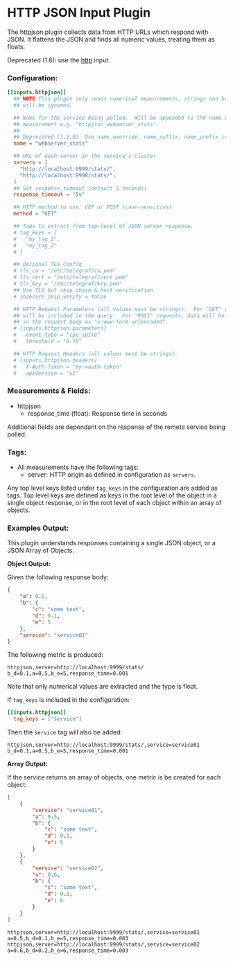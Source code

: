 # HTTP JSON Input Plugin

The httpjson plugin collects data from HTTP URLs which respond with JSON.  It flattens the JSON and finds all numeric values, treating them as floats.

Deprecated (1.6): use the [http](https://github.com/influxdata/telegraf/tree/master/plugins/inputs/http) input.

### Configuration:

```toml
[[inputs.httpjson]]
  ## NOTE This plugin only reads numerical measurements, strings and booleans
  ## will be ignored.

  ## Name for the service being polled.  Will be appended to the name of the
  ## measurement e.g. "httpjson_webserver_stats".
  ##
  ## Deprecated (1.3.0): Use name_override, name_suffix, name_prefix instead.
  name = "webserver_stats"

  ## URL of each server in the service's cluster
  servers = [
    "http://localhost:9999/stats/",
    "http://localhost:9998/stats/",
  ]
  ## Set response_timeout (default 5 seconds)
  response_timeout = "5s"

  ## HTTP method to use: GET or POST (case-sensitive)
  method = "GET"

  ## Tags to extract from top-level of JSON server response.
  # tag_keys = [
  #   "my_tag_1",
  #   "my_tag_2"
  # ]

  ## Optional TLS Config
  # tls_ca = "/etc/telegraf/ca.pem"
  # tls_cert = "/etc/telegraf/cert.pem"
  # tls_key = "/etc/telegraf/key.pem"
  ## Use TLS but skip chain & host verification
  # insecure_skip_verify = false

  ## HTTP Request Parameters (all values must be strings).  For "GET" requests, data
  ## will be included in the query.  For "POST" requests, data will be included
  ## in the request body as "x-www-form-urlencoded".
  # [inputs.httpjson.parameters]
  #   event_type = "cpu_spike"
  #   threshold = "0.75"

  ## HTTP Request Headers (all values must be strings).
  # [inputs.httpjson.headers]
  #   X-Auth-Token = "my-xauth-token"
  #   apiVersion = "v1"
```

### Measurements & Fields:

- httpjson
	- response_time (float): Response time in seconds

Additional fields are dependant on the response of the remote service being polled.

### Tags:

- All measurements have the following tags:
	- server: HTTP origin as defined in configuration as `servers`.

Any top level keys listed under `tag_keys` in the configuration are added as tags.  Top level keys are defined as keys in the root level of the object in a single object response, or in the root level of each object within an array of objects.


### Examples Output:

This plugin understands responses containing a single JSON object, or a JSON Array of Objects.

**Object Output:**

Given the following response body:
```json
{
    "a": 0.5,
    "b": {
        "c": "some text",
        "d": 0.1,
        "e": 5
    },
    "service": "service01"
}
```
The following metric is produced:

`httpjson,server=http://localhost:9999/stats/ b_d=0.1,a=0.5,b_e=5,response_time=0.001`

Note that only numerical values are extracted and the type is float.

If `tag_keys` is included in the configuration:

```toml
[[inputs.httpjson]]
  tag_keys = ["service"]
```

Then the `service` tag will also be added:

`httpjson,server=http://localhost:9999/stats/,service=service01 b_d=0.1,a=0.5,b_e=5,response_time=0.001`

**Array Output:**

If the service returns an array of objects, one metric is be created for each object:

```json
[
    {
        "service": "service01",
        "a": 0.5,
        "b": {
            "c": "some text",
            "d": 0.1,
            "e": 5
        }
    },
    {
        "service": "service02",
        "a": 0.6,
        "b": {
            "c": "some text",
            "d": 0.2,
            "e": 6
        }
    }
]
```

`httpjson,server=http://localhost:9999/stats/,service=service01 a=0.5,b_d=0.1,b_e=5,response_time=0.003`
`httpjson,server=http://localhost:9999/stats/,service=service02 a=0.6,b_d=0.2,b_e=6,response_time=0.003`
